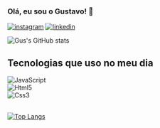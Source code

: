 ### Olá, eu sou o Gustavo! 👋

[![instagram](https://img.shields.io/badge/Instagram-E4405F?style=for-the-badge&logo=instagram&logoColor=white)](https://www.instagram.com/bergus9/)
[![linkedin](https://img.shields.io/badge/LinkedIn-0077B5?style=for-the-badge&logo=linkedin&logoColor=white)](https://www.linkedin.com/in/gustavo-dev1/)


![Gus's GitHub stats](https://github-readme-stats-sigma-five.vercel.app/api?username=GusDev0&show_icons=true&theme=dracula)


## Tecnologias que uso no meu dia

<div style = 'display: inline_block'>
    <img aling = ' center ' alt = 'JavaScript' src = 'https://img.shields.io/badge/JavaScript-F7DF1E?style=for-the-badge&logo=javascript&logoColor=black' >
</div>
<div style = 'display: inline_block'>
    <img aling = ' center ' alt = 'Html5' src = 'https://img.shields.io/badge/HTML5-E34F26?style=for-the-badge&logo=html5&logoColor=white' >
</div>
<div style = 'display: inline_block'>
    <img aling = ' center ' alt = 'Css3' src = 'https://img.shields.io/badge/CSS-239120?&style=for-the-badge&logo=css3&logoColor=white' >
</div>

</br>

[![Top Langs](https://github-readme-stats-sigma-five.vercel.app/api/top-langs/?username=GusDev0&hide_progress=false)](https://github.com/anuraghazra/github-readme-stats)
